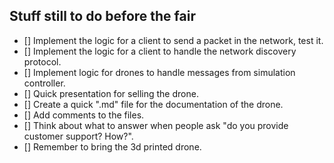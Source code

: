 ## Stuff still to do before the fair

- [] Implement the logic for a client to send a packet in the network, test it.  
- [] Implement the logic for a client to handle the network discovery protocol.  
- [] Implement logic for drones to handle messages from simulation controller.  
- [] Quick presentation for selling the drone.  
- [] Create a quick ".md" file for the documentation of the drone.  
- [] Add comments to the files.  
- [] Think about what to answer when people ask "do you provide customer support? How?".  
- [] Remember to bring the 3d printed drone.  
